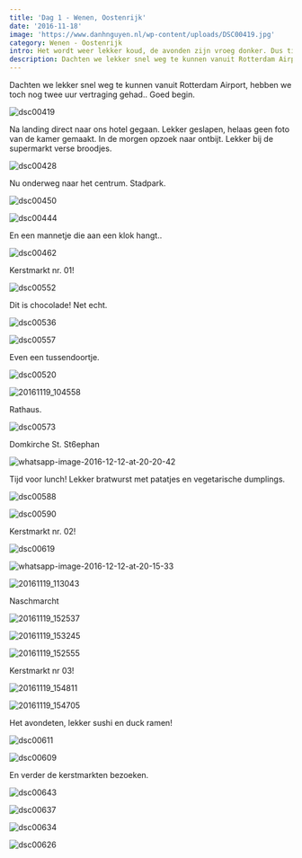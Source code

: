 ```yaml
---
title: 'Dag 1 - Wenen, Oostenrijk'
date: '2016-11-18'
image: 'https://www.danhnguyen.nl/wp-content/uploads/DSC00419.jpg'
category: Wenen - Oostenrijk
intro: Het wordt weer lekker koud, de avonden zijn vroeg donker. Dus tijd om en nog kouder plekje op te zoeken dan Nederland. Dit keer naar Wenen in Oostenrijk om ‘vroeg’ de kerstmarkten te bezoeken.
description: Dachten we lekker snel weg te kunnen vanuit Rotterdam Airport, hebben we toch nog twee uur vertraging gehad.. Goed begin.
---
```


Dachten we lekker snel weg te kunnen vanuit Rotterdam Airport, hebben we toch nog twee uur vertraging gehad.. Goed begin.

![dsc00419](https://www.danhnguyen.nl/wp-content/uploads/DSC00419-1024x576.jpg)

Na landing direct naar ons hotel gegaan. Lekker geslapen, helaas geen foto van de kamer gemaakt. In de morgen opzoek naar ontbijt. Lekker bij de supermarkt verse broodjes.

![dsc00428](https://www.danhnguyen.nl/wp-content/uploads/DSC00428-1024x576.jpg)

Nu onderweg naar het centrum. Stadpark.

![dsc00450](https://www.danhnguyen.nl/wp-content/uploads/DSC00450-1024x576.jpg)

![dsc00444](https://www.danhnguyen.nl/wp-content/uploads/DSC00444-1024x576.jpg)

En een mannetje die aan een klok hangt..

![dsc00462](https://www.danhnguyen.nl/wp-content/uploads/DSC00462-1024x576.jpg)

Kerstmarkt nr. 01!

![dsc00552](https://www.danhnguyen.nl/wp-content/uploads/DSC00552-1024x576.jpg)

Dit is chocolade! Net echt.

![dsc00536](https://www.danhnguyen.nl/wp-content/uploads/DSC00536-1024x576.jpg)

![dsc00557](https://www.danhnguyen.nl/wp-content/uploads/DSC00557-1024x576.jpg)

Even een tussendoortje.

![dsc00520](https://www.danhnguyen.nl/wp-content/uploads/DSC00520-1024x576.jpg)

![20161119_104558](https://www.danhnguyen.nl/wp-content/uploads/20161119_104558-1024x576.jpg)

Rathaus.

![dsc00573](https://www.danhnguyen.nl/wp-content/uploads/DSC00573-1024x576.jpg)

Domkirche St. St6ephan

![whatsapp-image-2016-12-12-at-20-20-42](https://www.danhnguyen.nl/wp-content/uploads/WhatsApp-Image-2016-12-12-at-20.20.42-1024x995.jpeg)

Tijd voor lunch! Lekker bratwurst met patatjes en vegetarische dumplings.

![dsc00588](https://www.danhnguyen.nl/wp-content/uploads/DSC00588-1024x576.jpg)

![dsc00590](https://www.danhnguyen.nl/wp-content/uploads/DSC00590-1024x576.jpg)

Kerstmarkt nr. 02!

![dsc00619](https://www.danhnguyen.nl/wp-content/uploads/DSC00619-1024x576.jpg)

![whatsapp-image-2016-12-12-at-20-15-33](https://www.danhnguyen.nl/wp-content/uploads/WhatsApp-Image-2016-12-12-at-20.15.33-1024x576.jpeg)

![20161119_113043](https://www.danhnguyen.nl/wp-content/uploads/20161119_113043-1024x576.jpg)

Naschmarcht

![20161119_152537](https://www.danhnguyen.nl/wp-content/uploads/20161119_152537-1024x576.jpg)

![20161119_153245](https://www.danhnguyen.nl/wp-content/uploads/20161119_153245-1024x576.jpg)

![20161119_152555](https://www.danhnguyen.nl/wp-content/uploads/20161119_152555-1024x576.jpg)

Kerstmarkt nr 03!

![20161119_154811](https://www.danhnguyen.nl/wp-content/uploads/20161119_154811-1024x576.jpg)

![20161119_154705](https://www.danhnguyen.nl/wp-content/uploads/20161119_154705-1024x576.jpg)

Het avondeten, lekker sushi en duck ramen!

![dsc00611](https://www.danhnguyen.nl/wp-content/uploads/DSC00611-1024x576.jpg)

![dsc00609](https://www.danhnguyen.nl/wp-content/uploads/DSC00609-1024x576.jpg)

En verder de kerstmarkten bezoeken.

![dsc00643](https://www.danhnguyen.nl/wp-content/uploads/DSC00643-1024x576.jpg)

![dsc00637](https://www.danhnguyen.nl/wp-content/uploads/DSC00637-1024x576.jpg)

![dsc00634](https://www.danhnguyen.nl/wp-content/uploads/DSC00634-1024x576.jpg)

![dsc00626](https://www.danhnguyen.nl/wp-content/uploads/DSC00626-1024x576.jpg)
